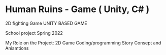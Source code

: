 # Human Ruins - Game ( Unity, C# )
2D fighting Game
UNITY BASED GAME

School project Spring 2022

My Role on the Project:
2D Game Coding/programming Story Consept and Aniamtions

